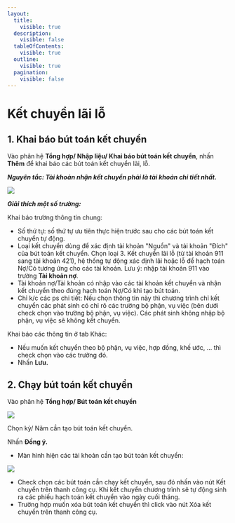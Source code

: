 ```yaml
---
layout:
  title:
    visible: true
  description:
    visible: false
  tableOfContents:
    visible: true
  outline:
    visible: true
  pagination:
    visible: false
---
```


# Kết chuyển lãi lỗ

## 1. **Khai báo bút toán kết chuyển**

Vào phân hệ **Tổng hợp/ Nhập liệu/ Khai báo bút toán kết chuyển**, nhấn **Thêm** để khai báo các bút toán kết chuyển lãi, lỗ.

_**Nguyên tắc: Tài khoản nhận kết chuyển phải là tài khoản chi tiết nhất.**_

![](<.gitbook/assets/sb_0 (21).png>)

_**Giải thích một số trường:**_

Khai báo trường thông tin chung:

* Số thứ tự: số thứ tự ưu tiên thực hiện trước sau cho các bút toán kết chuyển tự động.
* Loại kết chuyển dùng để xác định tài khoản "Nguồn" và tài khoản "Đích" của bút toán kết chuyển. Chọn loại 3. Kết chuyển lãi lỗ (từ tài khoản 911 sang tài khoản 421), hệ thống tự động xác định lãi hoặc lỗ để hạch toán Nợ/Có tương ứng cho các tài khoản. Lưu ý: nhập tài khoản 911 vào trường **Tài khoản nợ**.
* Tài khoản nợ/Tài khoản có nhập vào các tài khoản kết chuyển và nhận kết chuyển theo đúng hạch toán Nợ/Có khi tạo bút toán.
* Chỉ k/c các ps chi tiết: Nếu chọn thông tin này thì chương trình chỉ kết chuyển các phát sinh có chỉ rõ các trường bộ phận, vụ việc (bên dưới check chọn vào trường bộ phận, vụ việc). Các phát sinh không nhập bộ phận, vụ việc sẽ không kết chuyển.

Khai báo các thông tin ở tab Khác:

* Nếu muốn kết chuyển theo bộ phận, vụ việc, hợp đồng, khế ước, … thì check chọn vào các trường đó.
* Nhấn **Lưu.**

## **2. Chạy bút toán kết chuyển**

Vào phân hệ **Tổng hợp/ Bút toán kết chuyển**

![](<.gitbook/assets/sb_1 (52).png>)

Chọn kỳ/ Năm cần tạo bút toán kết chuyển.

Nhấn **Đồng ý.**

* Màn hình hiện các tài khoản cần tạo bút toán kết chuyển:

![](<.gitbook/assets/sb_2 (15).png>)

* Check chọn các bút toán cần chạy kết chuyển, sau đó nhấn vào nút Kết chuyển trên thanh công cụ. Khi kết chuyển chương trình sẽ tự động sinh ra các phiếu hạch toán kết chuyển vào ngày cuối tháng.
* Trường hợp muốn xóa bút toán kết chuyển thì click vào nút Xóa kết chuyển trên thanh công cụ.
